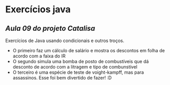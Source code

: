 # Exercícios java
## _Aula 09 do projeto Catalisa_

Exercícios de Java usando condicionais e outros troços.

- O primeiro faz um cálculo de salário e mostra os descontos em folha de acordo com a faixa do IR
- O segundo simula uma bomba de posto de combustíveis que dá desconto de acordo com a litragem e tipo de combunstível
- O terceiro é uma espécie de teste de voight-kampff, mas para assassinos. Esse foi bem divertido de fazer! :D